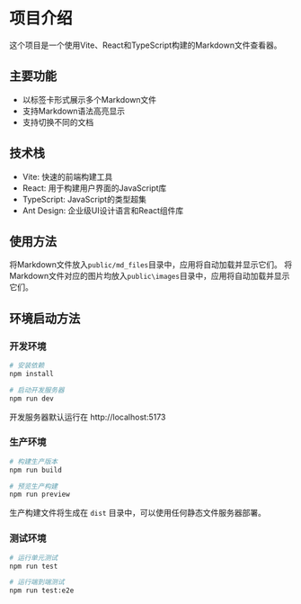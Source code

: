 # 项目介绍

这个项目是一个使用Vite、React和TypeScript构建的Markdown文件查看器。

## 主要功能

- 以标签卡形式展示多个Markdown文件
- 支持Markdown语法高亮显示
- 支持切换不同的文档

## 技术栈

- Vite: 快速的前端构建工具
- React: 用于构建用户界面的JavaScript库
- TypeScript: JavaScript的类型超集
- Ant Design: 企业级UI设计语言和React组件库

## 使用方法

将Markdown文件放入`public/md_files`目录中，应用将自动加载并显示它们。 
将Markdown文件对应的图片均放入`public\images`目录中，应用将自动加载并显示它们。 

## 环境启动方法

### 开发环境
```bash
# 安装依赖
npm install

# 启动开发服务器
npm run dev
```
开发服务器默认运行在 http://localhost:5173

### 生产环境
```bash
# 构建生产版本
npm run build

# 预览生产构建
npm run preview
```
生产构建文件将生成在 `dist` 目录中，可以使用任何静态文件服务器部署。

### 测试环境
```bash
# 运行单元测试
npm run test

# 运行端到端测试
npm run test:e2e
```